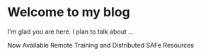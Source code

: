 # Welcome to my blog

I'm glad you are here. I plan to talk about ...

Now Available
Remote Training and Distributed SAFe Resources
